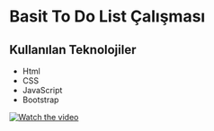 # Basit To Do List Çalışması

## Kullanılan Teknolojiler
* Html
* CSS
* JavaScript
* Bootstrap

[![Watch the video](https://istanbulfotograf.com/wp-content/uploads/2019/08/online-live-video-marketing-concept_12892-37.jpg)](https://youtu.be/uv9MGDj0vSE)
